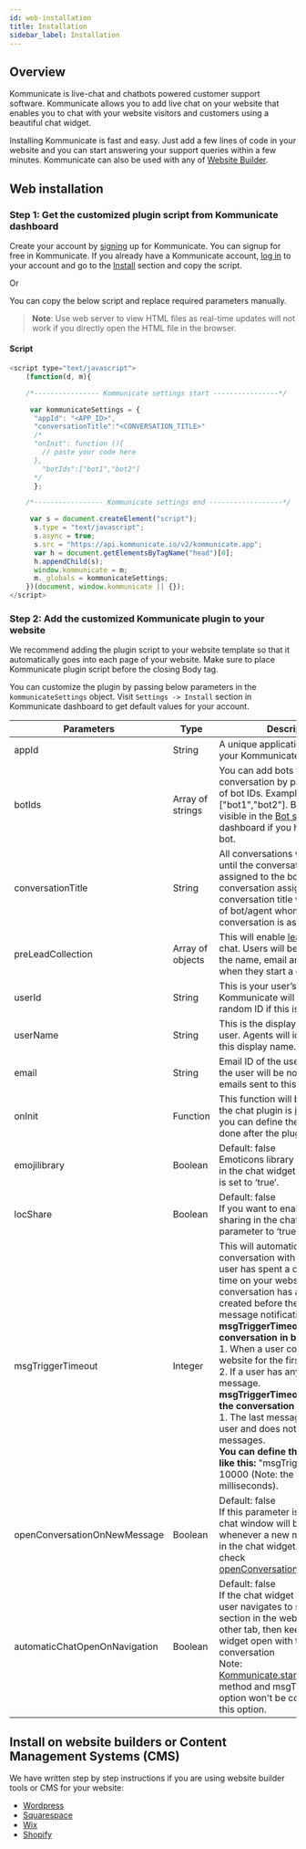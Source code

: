 ```yaml
---
id: web-installation
title: Installation
sidebar_label: Installation
---
```


## Overview
Kommunicate is live-chat and chatbots powered customer support software. Kommunicate allows you to add live chat on your website that enables you to chat with your website visitors and customers using a beautiful chat widget.

Installing Kommunicate is fast and easy. Just add a few lines of code in your website and you can start answering your support queries within a few minutes. Kommunicate can also be used with any of [Website Builder](#install-on-website-builders-or-content-management-systems-cms).

## Web installation

### Step 1: Get the customized plugin script from Kommunicate dashboard

Create your account by [signing](https://dashboard.kommunicate.io/signup) up for Kommunicate. You can signup for free in Kommunicate. If you already have a Kommunicate account, [log in](https://dashboard.kommunicate.io/login) to your account and go to the [Install](https://dashboard.kommunicate.io/settings/install) section and copy the script.

Or

You can copy the below script and replace required parameters manually.

> **Note**: Use web server to view HTML files as real-time updates will not work if you directly open the HTML file in the browser.

#### Script
```javascript
<script type="text/javascript">
    (function(d, m){

    /*---------------- Kommunicate settings start ----------------*/

     var kommunicateSettings = {
      "appId": "<APP_ID>",
      "conversationTitle":"<CONVERSATION_TITLE>"
      /*
      "onInit": function (){
        // paste your code here
      },
        "botIds":["bot1","bot2"]
      */
      };

    /*----------------- Kommunicate settings end ------------------*/

     var s = document.createElement("script");
      s.type = "text/javascript";
      s.async = true;
      s.src = "https://api.kommunicate.io/v2/kommunicate.app";
      var h = document.getElementsByTagName("head")[0];
      h.appendChild(s);
      window.kommunicate = m;
      m._globals = kommunicateSettings;
    })(document, window.kommunicate || {});
</script>

```

### Step 2: Add the customized Kommunicate plugin to your website

We recommend adding the plugin script to your website template so that it automatically goes into each page of your website. Make sure to place Kommunicate plugin script before the closing Body tag.

You can customize the plugin by passing below parameters in the `kommunicateSettings` object. Visit `Settings -> Install` section in Kommunicate dashboard to get default values for your account.

|Parameters|Type|Descriptions|
|---	   |---	   |---	    |
|appId |String| A unique application ID assigned to your Kommunicate account.|
|botIds|Array of strings| You can add bots to any conversation by passing an array of bot IDs. Example array: "botIds":["bot1","bot2"]. Bot IDs will be visible in the [Bot section](https://dashboard.kommunicate.io/bot) in the dashboard if you have created any bot.|
|conversationTitle |String | All conversations will have this title until the conversation gets assigned to the bot/agent. After conversation assignment, the conversation title will be the name of bot/agent whom the conversation is assigned.|
|preLeadCollection| Array of objects| This will enable <a href="web-authentication#2-pre-chat-lead-collection" target="_blank">lead collection</a> in chat. Users will be asked to enter the name, email and phone number when they start a conversation.|
|userId| String| This is your user’s/visiter's user ID. Kommunicate will generate a random ID if this is not defined.|
|userName | String| This is the display name of the user. Agents will identify users by this display name.|
|email | String| Email ID of the user. If not online, the user will be notified by fallback emails sent to this email ID.|
|onInit| Function| This function will be called after the chat plugin is [initialized](/docs/web-installation#script). Here, you can define the actions to be done after the plugin is initialized.|
|emojilibrary| Boolean| Default: false <br> Emoticons library will be available in the chat widget if this parameter is set to ‘true’.|
|locShare| Boolean| Default: false <br> If you want to enable location sharing in the chat widget, set this parameter to ‘true’.|  
|msgTriggerTimeout| Integer| This will automatically start a conversation with a user after the user has spent a certain amount of time on your website and if the conversation has already been created before then last unread message notification will come. <br> **msgTriggerTimeout will open the conversation in below cases:** <br>1. When a user comes to your website for the first time.<br>2. If a user has any unread message.<br> **msgTriggerTimeout will not open the conversation if:**<br>1. The last message is sent by the user and does not have any unread messages.<br>**You can define the trigger time like this:** "msgTriggerTimeout": 10000 (Note: the time is set in milliseconds).|
|openConversationOnNewMessage | Boolean| Default: false <br> If this parameter is set to ‘true’, the chat window will be opened whenever a new message comes in the chat widget. For more detail check <a href="web-conversation#open-chat-window-when-a-new-message-comes" target="_blank">openConversationOnNewMessage</a>.|
|automaticChatOpenOnNavigation | Boolean| Default: false <br> If the chat widget is open and the user navigates to some other section in the website or to some other tab, then keep the chat widget open with the current active conversation<br> Note:<a href="web-conversation#create-a-new-conversation" target="_blank"> Kommunicate.startConversation()</a> method and msgTriggerTimeout option won't be compatible with this option.|  



## Install on website builders or Content Management Systems (CMS)

We have written step by step instructions if you are using website builder tools or CMS for your website:

  - <a href="https://www.kommunicate.io/blog/how-to-add-live-chat-plugin-in-wordpress-websites-b449f0f5e12f/" target="_blank">Wordpress</a>
  - <a href="https://www.kommunicate.io/blog/squarespace-live-chat-software-for-website/" target="_blank">Squarespace</a>
  - <a href="https://www.kommunicate.io/blog/how-to-integrate-live-chat-plugin-in-wix-websites-469f155ab314/" target="_blank">Wix</a>
  - <a href="https://www.kommunicate.io/blog/how-to-add-live-chat-in-shopify-websites/" target="_blank">Shopify</a>
